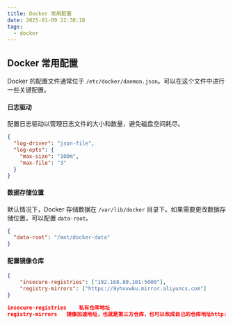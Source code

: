 ```yaml
---
title: Docker 常用配置
date: 2025-01-09 22:38:18
tags:
  - docker
---
```


## Docker 常用配置

Docker 的配置文件通常位于 `/etc/docker/daemon.json`。可以在这个文件中进行一些关键配置。

#### 日志驱动

配置日志驱动以管理日志文件的大小和数量，避免磁盘空间耗尽。

~~~json
{
  "log-driver": "json-file",
  "log-opts": {
    "max-size": "100m",
    "max-file": "3"
  }
}
~~~

#### **数据存储位置**

默认情况下，Docker 存储数据在 `/var/lib/docker` 目录下。如果需要更改数据存储位置，可以配置 `data-root`。

~~~json
{
  "data-root": "/mnt/docker-data"
}
~~~

#### 配置镜像仓库

~~~json
{
    "insecure-registries": ["192.168.80.101:5000"],
    "registry-mirrors": ["https://9yhxvwku.mirror.aliyuncs.com"]
}

insecure-registries    私有仓库地址
registry-mirrors   镜像加速地址，也就是第三方仓库，也可以改成自己的仓库地址http://192.168.10.7:666，这样docker pull的时候就不用加上私有仓库的地址和端口了。

~~~

